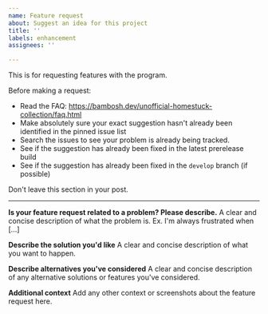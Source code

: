```yaml
---
name: Feature request
about: Suggest an idea for this project
title: ''
labels: enhancement
assignees: ''

---
```


This is for requesting features with the program.

Before making a request:
- Read the FAQ: https://bambosh.dev/unofficial-homestuck-collection/faq.html
- Make absolutely sure your exact suggestion hasn't already been identified in the pinned issue list
- Search the issues to see your problem is already being tracked.
- See if the suggestion has already been fixed in the latest prerelease build
- See if the suggestion has already been fixed in the `develop` branch (if possible)

Don't leave this section in your post.

---

**Is your feature request related to a problem? Please describe.**
A clear and concise description of what the problem is. Ex. I'm always frustrated when [...]

**Describe the solution you'd like**
A clear and concise description of what you want to happen.

**Describe alternatives you've considered**
A clear and concise description of any alternative solutions or features you've considered.

**Additional context**
Add any other context or screenshots about the feature request here.
